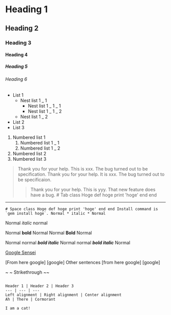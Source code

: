 # Heading 1

## Heading 2

### Heading 3

#### Heading 4

##### Heading 5

###### Heading 6

- List 1 
    -  Nest list 1 _ 1 
        -  Nest list 1 _ 1 _ 1 
        -  Nest list 1 _ 1 _ 2 
    -  Nest list 1 _ 2 
- List 2
- List 3

1. Numbered list 1 
    1.  Numbered list 1 _ 1 
    2.  Numbered list 1 _ 2 
2. Numbered list 2
3. Numbered list 3

> Thank you for your help. This is xxx.
> The bug turned out to be specification. Thank you for your help. It is xxx.
> The bug turned out to be specificaion.
> > Thank you for your help. This is yyy.
> > That new feature does have a bug. # Tab class Hoge def hoge print 'hoge' end end

---

```
# Space class Hoge def hoge print 'hoge' end end Install command is `gem install hoge`. Normal * italic * Normal
```

Normal *italic* normal

Normal **bold** Normal Normal **Bold** Normal

Normal normal ***bold italic*** Normal normal ***bold italic*** Normal

[Google Sensei](https://www.google.co.jp/)

[From here google] [google] Other sentences [from here google] [google]

~ ~ Strikethrough ~~

~~~ class Hoge def hoge print 'hoge' end end ~~~

Header 1 | Header 2 | Header 3
--- | --- | ---
Left alignment | Right alignment | Center alignment
Ah | There | Cormorant

I am a cat!
